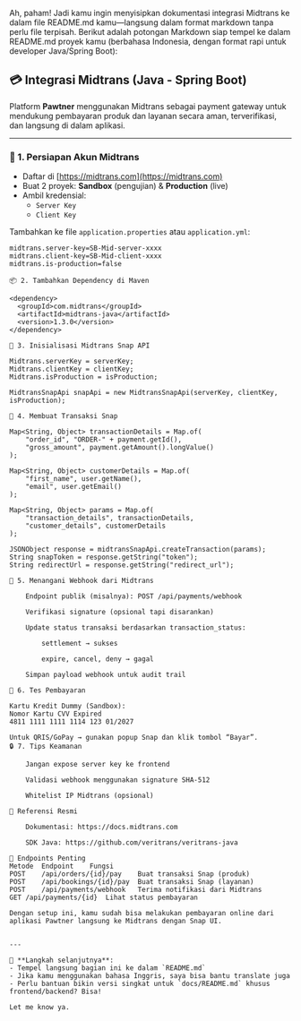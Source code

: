 
Ah, paham! Jadi kamu ingin menyisipkan dokumentasi integrasi Midtrans ke dalam file README.md kamu—langsung dalam format markdown tanpa perlu file terpisah. Berikut adalah potongan Markdown siap tempel ke dalam README.md proyek kamu (berbahasa Indonesia, dengan format rapi untuk developer Java/Spring Boot):

## 💳 Integrasi Midtrans (Java - Spring Boot)

Platform **Pawtner** menggunakan Midtrans sebagai payment gateway untuk mendukung pembayaran produk dan layanan secara aman, terverifikasi, dan langsung di dalam aplikasi.

---

### 🔧 1. Persiapan Akun Midtrans

- Daftar di [https://midtrans.com](https://midtrans.com)
- Buat 2 proyek: **Sandbox** (pengujian) & **Production** (live)
- Ambil kredensial:
  - `Server Key`
  - `Client Key`

Tambahkan ke file `application.properties` atau `application.yml`:

```properties
midtrans.server-key=SB-Mid-server-xxxx
midtrans.client-key=SB-Mid-client-xxxx
midtrans.is-production=false

📦 2. Tambahkan Dependency di Maven

<dependency>
  <groupId>com.midtrans</groupId>
  <artifactId>midtrans-java</artifactId>
  <version>1.3.0</version>
</dependency>

🧠 3. Inisialisasi Midtrans Snap API

Midtrans.serverKey = serverKey;
Midtrans.clientKey = clientKey;
Midtrans.isProduction = isProduction;

MidtransSnapApi snapApi = new MidtransSnapApi(serverKey, clientKey, isProduction);

🚀 4. Membuat Transaksi Snap

Map<String, Object> transactionDetails = Map.of(
    "order_id", "ORDER-" + payment.getId(),
    "gross_amount", payment.getAmount().longValue()
);

Map<String, Object> customerDetails = Map.of(
    "first_name", user.getName(),
    "email", user.getEmail()
);

Map<String, Object> params = Map.of(
    "transaction_details", transactionDetails,
    "customer_details", customerDetails
);

JSONObject response = midtransSnapApi.createTransaction(params);
String snapToken = response.getString("token");
String redirectUrl = response.getString("redirect_url");

🔁 5. Menangani Webhook dari Midtrans

    Endpoint publik (misalnya): POST /api/payments/webhook

    Verifikasi signature (opsional tapi disarankan)

    Update status transaksi berdasarkan transaction_status:

        settlement → sukses

        expire, cancel, deny → gagal

    Simpan payload webhook untuk audit trail

🧪 6. Tes Pembayaran

Kartu Kredit Dummy (Sandbox):
Nomor Kartu	CVV	Expired
4811 1111 1111 1114	123	01/2027

Untuk QRIS/GoPay → gunakan popup Snap dan klik tombol “Bayar”.
🔒 7. Tips Keamanan

    Jangan expose server key ke frontend

    Validasi webhook menggunakan signature SHA-512

    Whitelist IP Midtrans (opsional)

📘 Referensi Resmi

    Dokumentasi: https://docs.midtrans.com

    SDK Java: https://github.com/veritrans/veritrans-java

📌 Endpoints Penting
Metode	Endpoint	Fungsi
POST	/api/orders/{id}/pay	Buat transaksi Snap (produk)
POST	/api/bookings/{id}/pay	Buat transaksi Snap (layanan)
POST	/api/payments/webhook	Terima notifikasi dari Midtrans
GET	/api/payments/{id}	Lihat status pembayaran

Dengan setup ini, kamu sudah bisa melakukan pembayaran online dari aplikasi Pawtner langsung ke Midtrans dengan Snap UI.


---

🎯 **Langkah selanjutnya**:
- Tempel langsung bagian ini ke dalam `README.md`
- Jika kamu menggunakan bahasa Inggris, saya bisa bantu translate juga
- Perlu bantuan bikin versi singkat untuk `docs/README.md` khusus frontend/backend? Bisa!

Let me know ya.



